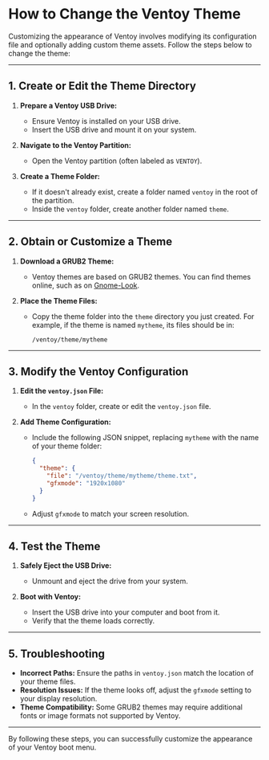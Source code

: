 # How to Change the Ventoy Theme

Customizing the appearance of Ventoy involves modifying its configuration file and optionally adding custom theme assets. Follow the steps below to change the theme:

---

## **1. Create or Edit the Theme Directory**

1. **Prepare a Ventoy USB Drive:**
   - Ensure Ventoy is installed on your USB drive.
   - Insert the USB drive and mount it on your system.

2. **Navigate to the Ventoy Partition:**
   - Open the Ventoy partition (often labeled as `VENTOY`).

3. **Create a Theme Folder:**
   - If it doesn't already exist, create a folder named `ventoy` in the root of the partition.
   - Inside the `ventoy` folder, create another folder named `theme`.

---

## **2. Obtain or Customize a Theme**

1. **Download a GRUB2 Theme:**
   - Ventoy themes are based on GRUB2 themes. You can find themes online, such as on [Gnome-Look](https://www.gnome-look.org/).

2. **Place the Theme Files:**
   - Copy the theme folder into the `theme` directory you just created. For example, if the theme is named `mytheme`, its files should be in:
     ```
     /ventoy/theme/mytheme
     ```

---

## **3. Modify the Ventoy Configuration**

1. **Edit the `ventoy.json` File:**
   - In the `ventoy` folder, create or edit the `ventoy.json` file.

2. **Add Theme Configuration:**
   - Include the following JSON snippet, replacing `mytheme` with the name of your theme folder:
     ```json
     {
       "theme": {
         "file": "/ventoy/theme/mytheme/theme.txt",
         "gfxmode": "1920x1080"
       }
     }
     ```
   - Adjust `gfxmode` to match your screen resolution.

---

## **4. Test the Theme**

1. **Safely Eject the USB Drive:**
   - Unmount and eject the drive from your system.

2. **Boot with Ventoy:**
   - Insert the USB drive into your computer and boot from it.
   - Verify that the theme loads correctly.

---

## **5. Troubleshooting**

- **Incorrect Paths:** Ensure the paths in `ventoy.json` match the location of your theme files.
- **Resolution Issues:** If the theme looks off, adjust the `gfxmode` setting to your display resolution.
- **Theme Compatibility:** Some GRUB2 themes may require additional fonts or image formats not supported by Ventoy.

---

By following these steps, you can successfully customize the appearance of your Ventoy boot menu.
